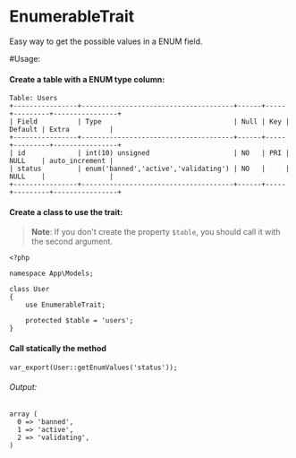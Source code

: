 # EnumerableTrait
Easy way to get the possible values in a ENUM field. 

#Usage: 

#### Create a table with a ENUM type column:
```
Table: Users
+----------------+--------------------------------------+------+-----+---------+----------------+
| Field          | Type                                 | Null | Key | Default | Extra          |
+----------------+--------------------------------------+------+-----+---------+----------------+
| id             | int(10) unsigned                     | NO   | PRI | NULL    | auto_increment |
| status         | enum('banned','active','validating') | NO   |     | NULL    |                |
+----------------+--------------------------------------+------+-----+---------+----------------+
```

#### Create a class to use the trait:
> **Note**: If you don't create the property `$table`, you should call it with the second argument.

```
<?php

namespace App\Models;

class User 
{
    use EnumerableTrait;
    
    protected $table = 'users';
}

```

#### Call statically the method
```
var_export(User::getEnumValues('status'));

```
###### Output:
```
array (
  0 => 'banned',
  1 => 'active',
  2 => 'validating',
)
```


